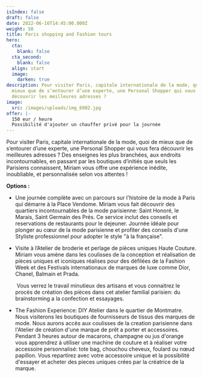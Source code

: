 ```yaml
---
isIndex: false
draft: false
date: 2022-06-16T14:45:00.000Z
weight: 50
title: Paris shopping and Fashion tours
hero:
  cta:
    blank: false
  cta_second:
    blank: false
  align: start
  image:
    darken: true
description: Pour visiter Paris, capitale internationale de la mode, quoi de
  mieux que de s’entourer d’une experte, une Personal Shopper qui vous fera
  découvrir les meilleures adresses ?
image:
  src: /images/uploads/img_6902.jpg
offer: |-
  150 eur / heure
  Possibilité d'ajouter un chauffer privé pour la journée
---
```

Pour visiter Paris, capitale internationale de la mode, quoi de mieux que de s’entourer d’une experte, une Personal Shopper qui vous fera découvrir les meilleures adresses ? Des enseignes les plus branchées, aux endroits incontournables, en passant par les boutiques d’initiés que seuls les Parisiens connaissent, Miriam vous offre une expérience inédite, inoubliable, et personnalisée selon vos attentes !

**Options :**

* Une journée complète avec un parcours sur l'histoire de la mode à Paris qui démarre à la Place Vendome. Miriam vous fait découvrir des quartiers incontournables de la mode parisienne: Saint Honoré, le Marais, Saint Germain des Prés. Ce service inclut des conseils et reservations de restaurants pour le dejeuner. Journée idéale pour plonger au cœur de la mode parisienne et profiter des conseils d'une Styliste professionnel pour adopter le style "à la française".


* Visite à l’Atelier de broderie et perlage de pièces uniques Haute Couture. Miriam vous amène dans les coulisses de la conception et réalisation de pièces uniques et iconiques réalises pour des défilées de la Fashion Week et des Festivals internationaux de marques de luxe comme Dior, Chanel, Balmain et Prada.

   Vous verrez le travail minutieux des artisans et vous connaitrez le procès de création des pièces dans cet atelier familial parisien: du brainstorming a la confection et essayages.



* The Fashion Experience: DIY Atelier dans le quartier de Montmatre. Nous visiterons les boutiques de fournisseurs de tissus des marques de mode. Nous aurons accès aux coulisses de la creation parisienne dans l'Atelier de création d'une marque de prêt a porter et accessoires. Pendant 3 heures autour de macarons, champagne ou jus d'orange vous apprendrez à utiliser une machine de couture et à réaliser votre accessoire personnalisé: tote bag, chouchou cheveux, foulard ou nœud papillon. Vous repartirez avec votre accessoire unique et la possibilité d'essayer et acheter des pieces uniques crées par la créatrice de la marque.

